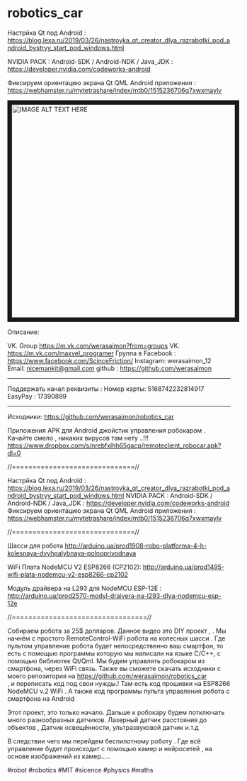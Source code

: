 # robotics_car


Настрйка Qt под Android : https://blog.lexa.ru/2019/03/26/nastroyka_qt_creator_dlya_razrabotki_pod_android_bystryy_start_pod_windows.html

NVIDIA PACK :       Android-SDK / Android-NDK / Java_JDK : https://developer.nvidia.com/codeworks-android


Фиксируем ориентацию экрана Qt QML Android приложения : https://webhamster.ru/mytetrashare/index/mtb0/1515236706q7xwxmaylv


<a href="http://www.youtube.com/watch?feature=player_embedded&v=823eTLcOzQU
" target="_blank"><img src="http://img.youtube.com/vi/823eTLcOzQU/0.jpg" 
alt="IMAGE ALT TEXT HERE" width="640" height="480" border="10" /></a>


Описание:

VK. Group https://m.vk.com/werasaimon?from=groups
VK. https://m.vk.com/maxvel_programer
Группа в Facebook : https://www.facebook.com/ScinceFriction/
Instagram:  werasaimon_12
Email:  nicemankit@gmail.com 
github : https://github.com/werasaimon
______________________

Поддержать канал реквизиты :
Номер карты: 5168742232814917
EasyPay : 17390899
______________________

Исходники:
https://github.com/werasaimon/robotics_car


Приложения APK для Android джойстик управления робокаром . 
Качайте смело , никаких вирусов там нету ..!!!
https://www.dropbox.com/s/nrebfxlhh65gacp/remoteclient_robocar.apk?dl=0


//==============================//

Настрйка Qt под Android : https://blog.lexa.ru/2019/03/26/nastroyka_qt_creator_dlya_razrabotki_pod_android_bystryy_start_pod_windows.html
NVIDIA PACK : Android-SDK / Android-NDK / Java_JDK : https://developer.nvidia.com/codeworks-android
Фиксируем ориентацию экрана Qt QML Android приложения : https://webhamster.ru/mytetrashare/index/mtb0/1515236706q7xwxmaylv

//==============================//

Шасси для робота 
http://arduino.ua/prod1908-robo-platforma-4-h-kolesnaya-dvyhpalybnaya-polnoprivodnaya

WiFi Плата NodeMCU V2 ESP8266 (CP2102):
http://arduino.ua/prod1495-wifi-plata-nodemcu-v2-esp8266-cp2102

Модуль драйвера на L293 для NodeMCU ESP-12E :
http://arduino.ua/prod2570-modyl-draivera-na-l293-dlya-nodemcu-esp-12e


//=================================//


Собираем робота за 25$ долларов. Данное видео это DIY проект , . Мы начнём с простого RemoteControl-WiFi робота на колесных шасси .
Где пультом управление робота будет непосредственно ваш смартфон, то есть с помощью программы которую мы написали на языке C/C++, с помощью библиотек Qt/Qml. Мы будем управлять робокаром из смартфона, через WiFi связь. Также вы сможете скачать исходники с  моего репозитория на  https://github.com/werasaimon/robotics_car   
, и переписать код под свои нужды.! Там есть код прошивки на ESP8266 NodeMCU v.2 WiFi . А также код программы пульта управления робота с смартфона на Android  

Этот проект, это только начало. Дальше к робокару будем потключать много разнообразных датчиков. 
Лазерный датчик расстояния до объектов , 
Датчик освещённости, ультразвуковой датчик и.т.д 

В следствии чего мы перейдем беспилотному роботу . Где всё управление будет происходит с помощью камер и нейросетей , на основе изображений из камер….. 

#robot
#robotics
#MIT
#sicence 
#physics
#maths